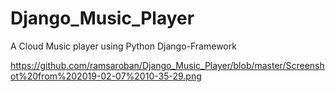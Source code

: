 # Django_Music_Player
A Cloud Music player using Python Django-Framework

https://github.com/ramsaroban/Django_Music_Player/blob/master/Screenshot%20from%202019-02-07%2010-35-29.png

